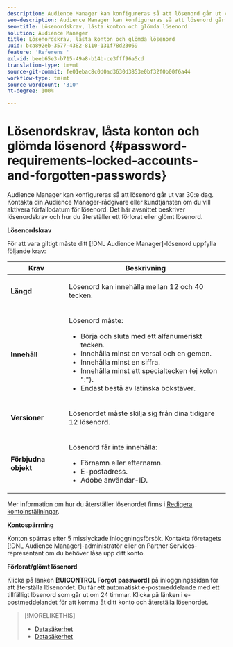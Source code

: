 ```yaml
---
description: Audience Manager kan konfigureras så att lösenord går ut var 30:e dag. Kontakta din Audience Manager-rådgivare eller kundtjänsten om du vill aktivera förfallodatum för lösenord. Det här avsnittet beskriver lösenordskrav och hur du återställer ett förlorat eller glömt lösenord.
seo-description: Audience Manager kan konfigureras så att lösenord går ut var 30:e dag. Kontakta din Audience Manager-rådgivare eller kundtjänsten om du vill aktivera förfallodatum för lösenord. Det här avsnittet beskriver lösenordskrav och hur du återställer ett förlorat eller glömt lösenord.
seo-title: Lösenordskrav, låsta konton och glömda lösenord
solution: Audience Manager
title: Lösenordskrav, låsta konton och glömda lösenord
uuid: bca892eb-3577-4382-8110-131f78d23069
feature: 'Referens '
exl-id: beeb65e3-b715-49a8-b14b-ce3fff96a5cd
translation-type: tm+mt
source-git-commit: fe01ebac8c0d0ad3630d3853e0bf32f0b00f6a44
workflow-type: tm+mt
source-wordcount: '310'
ht-degree: 100%

---
```


# Lösenordskrav, låsta konton och glömda lösenord {#password-requirements-locked-accounts-and-forgotten-passwords}

Audience Manager kan konfigureras så att lösenord går ut var 30:e dag. Kontakta din Audience Manager-rådgivare eller kundtjänsten om du vill aktivera förfallodatum för lösenord. Det här avsnittet beskriver lösenordskrav och hur du återställer ett förlorat eller glömt lösenord.

<!-- 

c_password_requirements.xml

 -->

**Lösenordskrav**

För att vara giltigt måste ditt [!DNL Audience Manager]-lösenord uppfylla följande krav:

<table id="table_9B79E9F634664F6B995649E3158CCF20"> 
 <thead> 
  <tr> 
   <th colname="col1" class="entry"> Krav </th> 
   <th colname="col2" class="entry"> Beskrivning </th> 
  </tr> 
 </thead>
 <tbody> 
  <tr> 
   <td colname="col1"> <p> <b>Längd</b> </p> </td> 
   <td colname="col2"> <p>Lösenord kan innehålla mellan 12 och 40 tecken. </p> </td> 
  </tr> 
  <tr> 
   <td colname="col1"> <p> <b>Innehåll</b> </p> </td> 
   <td colname="col2"> <p>Lösenord måste: </p> <p> 
     <ul id="ul_70F64B9DE90E463098DFA8AB8349CF0B"> 
      <li id="li_2FBA66E47F4A4E1BB01DE3722821E100">Börja och sluta med ett alfanumeriskt tecken. </li> 
      <li id="li_1390D4C9A48944B68B891EE6CB734BBC">Innehålla minst en versal och en gemen. </li> 
      <li id="li_B75B64A005804262BAAF0F1901D63358">Innehålla minst en siffra. </li> 
      <li id="li_28452022AF4743B8B159187BBD10890A">Innehålla minst ett specialtecken (ej kolon ":"). </li> 
      <li id="li_C02B931ABAB84FFE9B87AEBAEDF34EF3">Endast bestå av latinska bokstäver. </li> 
     </ul> </p> </td> 
  </tr> 
  <tr> 
   <td colname="col1"> <p> <b>Versioner</b> </p> </td> 
   <td colname="col2"> <p> Lösenordet måste skilja sig från dina tidigare 12 lösenord. </p> </td> 
  </tr> 
  <tr> 
   <td colname="col1"> <p> <b>Förbjudna objekt</b> </p> </td> 
   <td colname="col2"> <p> Lösenord får inte innehålla: </p> <p> 
     <ul id="ul_08DE186AF56E401B933256E69279847A"> 
      <li id="li_CC854F7F86484774A76CCF927E1400B4">Förnamn eller efternamn. </li> 
      <li id="li_74ACCF3DE717473B8AB9B1720DD891E7">E-postadress. </li> 
      <li id="li_09C1F699BF6843ACAB4E68D2F57461AB"><span class="keyword"> Adobe</span> användar-ID. </li> 
     </ul> </p> </td> 
  </tr> 
 </tbody> 
</table>

Mer information om hur du återställer lösenordet finns i [Redigera kontoinställningar](../features/administration/edit-account-settings.md).

**Kontospärrning**

Konton spärras efter 5 misslyckade inloggningsförsök. Kontakta företagets [!DNL Audience Manager]-administratör eller en Partner Services-representant om du behöver låsa upp ditt konto.

**Förlorat/glömt lösenord**

Klicka på länken **[!UICONTROL Forgot password]** på inloggningssidan för att återställa lösenordet. Du får ett automatiskt e-postmeddelande med ett tillfälligt lösenord som går ut om 24 timmar. Klicka på länken i e-postmeddelandet för att komma åt ditt konto och återställa lösenordet.

>[!MORELIKETHIS]
>
>* [Datasäkerhet](../overview/data-security-and-privacy/data-security.md)
>* [Datasäkerhet](../overview/data-security-and-privacy/data-privacy.md)

